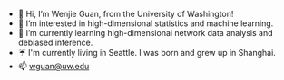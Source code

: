 - 👋 Hi, I’m Wenjie Guan, from the University of Washington!
- 👀 I’m interested in high-dimensional statistics and machine learning.
- 🌱 I’m currently learning high-dimensional network data analysis and debiased inference.
- ☔️ I'm currently living in Seattle. I was born and grew up in Shanghai.
- 📫 wguan@uw.edu

<!---
WJGuan-UW/WJGuan-UW is a ✨ special ✨ repository because its `README.md` (this file) appears on your GitHub profile.
You can click the Preview link to take a look at your changes.
--->
